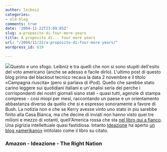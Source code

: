 ```yaml
---
author: leibniz
categories:
- old-blog
comments: true
date: '2004-11-22T23:09:05Z'
slug: a-proposito-di-four-more-years
title: A proposito di... Four more years
url: "/2004/11/22/a-proposito-di-four-more-years/"
wordpress_id: 619

---
```

![](https://images.amazon.com/images/P/1594200203.01._SCLZZZZZZZ_.jpg)Questo
e uno sfogo. Leibniz e tra quelli che non si sono stupiti dell'esito
del voto americano (anche se adesso e facile dirlo). L'ultimo post di
questo blog prima del blackout tecnico recava la data 2 novembre e il
titolo «Campagna riuscita» (pero si parlava di iPod). Quello che
sarebbe stato carino leggere sui quotidiani italiani e un'analisi seria
del perche i corrispondenti dei nostri giornali siano stati - quasi
tutti, agenzie di stampa comprese - cosi miopi per mesi, raccontando un
paese e un orientamento abbastanza diverso da quello che si e espresso
sonoramente a favore di Bush. La notizia non e che se Kerry avesse
vinto uno stato in piu sarebbe finito alla Casa Bianca, ma che decine
di inviati non hanno visto quei tre milioni e mezzo di votanti,
quell'America rossa che sta [nel libro qui a fianco](https://www.amazon.com/exec/obidos/ASIN/1594200203/ref=nosim/edazzlenet-20/103-3470626-9841416?dev-t=08FC0AFA9SSP0BEHY8G2). Una pigrizia intellettuale quasi fastidiosa. Intanto [Ideazione](https://www.ideazione.com/) ha aperto [un blog «amerikano»](https://ideazione.blogspot.com/) intitolato come il libro su citato. 




### Amazon - Ideazione - The Right Nation
